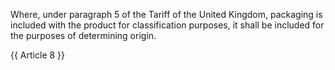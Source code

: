 Where, under paragraph 5 of the Tariff of the United Kingdom, packaging is included with the product for classification purposes, it shall be included for the purposes of determining origin.

{{ Article 8 }}
